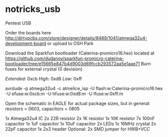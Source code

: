 # notricks_usb
Pentest USB

Order the boards here http://dirtypcbs.com/store/designer/details/8489/1041/atmega32u4-development-board or upload to OSH Park

Download the Sparkfun bootloader (Caterina-promicro16.hex) located at https://github.com/dudanov/sparkfun-promicro-caterina-bootloader/tree/e15665e847b4d9003d69fccb293572aa5e1aae71
Burn fuses for external crystal (0 devision)

*Extended*: 0xcb
*High*: 0xd8
*Low*: 0xff

avrdude -p atmega32u4 -c atmelice_isp -U flash:w:Caterina-promicro16.hex -U efuse:w:0xcb:m -U hfuse:w:0xd8:m -U lfuse:w:0xff:m

Open the schematic in EAGLE for actual package sizes, but in general: resistors = 0603, capacitors = 0805

1x Atmega32u4 IC
2x 22R resistor
2x 1K resistor
1x 10K resistor
7x 100nF capacitor
1x 1uF capacitor
1x 10uF capacitor
2x LEDs
1x 16MHz crystal
2x 22pF capacitor
1x 2x3 header
Optional: 2x SMD jumper for HWB+VCC

